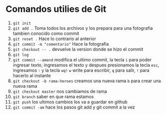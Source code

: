 # Comandos utilies de Git

1. `git init` 
2. `git add .` Toma todos los archivos y los prepara para una fotografia tambien conocido como commit
3. `git reset .` Hace lo contrario al anterior 
4.  `git commit -m "comentario"` Hace la fotografia
5. `git checkout -- .` devuelve la version donde se hizo el commit
6. `git log`
7. `git commit --amend` modifica el ultimo commit, la tecla `i` para poder ingresar texto, ingresamos el texto y despues presionamos la tecla `esc`, ingresamos `:` y la tecla `wq!`
`w` write para escribir, `q` para salir, `!` para hacerlo al instante
8. `git checkout -b rama-heroes` creamos una nueva rama `b` para crear una nueva rama
9. `git checkout master` nos cambiamos de rama
10. `git branch` saber en que rama estamos
11. `git push` los ultimos cambios los va a guardar en github
12. `git commit -am` hace los pasos git add y git commit a la vez